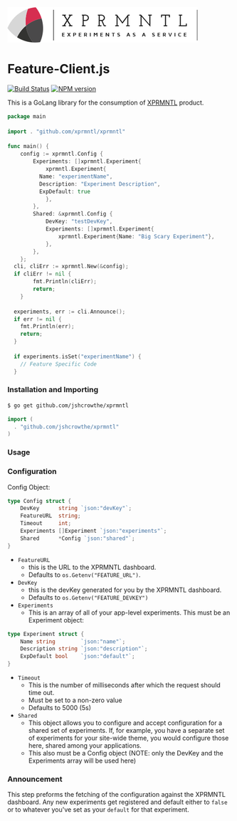 [![XPRMNTL](https://raw.githubusercontent.com/XPRMNTL/XPRMNTL.github.io/master/images/ghLogo.png)](https://github.com/XPRMNTL/XPRMNTL.github.io)
# Feature-Client.js
[![Build Status](https://travis-ci.org/jshcrowthe/xprmntl.svg?branch=master)](https://travis-ci.org/XPRMNTL/feature-client.js) [![NPM version](https://img.shields.io/npm/v/feature-client.svg)](https://www.npmjs.org/package/feature-client)

This is a GoLang library for the consumption of [XPRMNTL](https://github.com/XPRMNTL/feature) product.

```go
package main

import . "github.com/xprmntl/xprmntl"

func main() {
	config := xprmntl.Config {
  		Experiments: []xprmntl.Experiment{
  			xprmntl.Experiment{
          Name: "experimentName",
          Description: "Experiment Description",
          ExpDefault: true
  			},
  		},
  		Shared: &xprmntl.Config {
  			DevKey: "testDevKey",
  			Experiments: []xprmntl.Experiment{
  				xprmntl.Experiment{Name: "Big Scary Experiment"},
  			},
  		},
  	};
  cli, cliErr := xprmntl.New(&config);
  if cliErr != nil {
  		fmt.Println(cliErr);
  		return;
  	}
  
  experiments, err := cli.Announce();
  if err != nil {
    fmt.Println(err);
    return;
  }
  
  if experiments.isSet("experimentName") {
    // Feature Specific Code
  }
```

### Installation and Importing
```sh
$ go get github.com/jshcrowthe/xprmntl
```

```go
import (
  . "github.com/jshcrowthe/xprmntl"
)
```

### Usage


### Configuration
Config Object:
```go
type Config struct {
	DevKey      string `json:"devKey"`;
	FeatureURL  string;
	Timeout     int;
	Experiments []Experiment `json:"experiments"`;
	Shared      *Config `json:"shared"`;
}
```
- `FeatureURL`
  - this is the URL to the XPRMNTL dashboard.
  - Defaults to `os.Getenv("FEATURE_URL")`.
- `DevKey`
  - this is the devKey generated for you by the XPRMNTL dashboard.
  - Defaults to `os.Getenv("FEATURE_DEVKEY")`
- `Experiments`
  - This is an array of all of your app-level experiments. This must be an Experiment object:
```go
type Experiment struct {
	Name string        `json:"name"`;
	Description string `json:"description"`;
	ExpDefault bool    `json:"default"`;
}
```
- `Timeout`
  - This is the number of milliseconds after which the request should time out.
  - Must be set to a non-zero value
  - Defaults to 5000 (5s)
- `Shared`
  - This object allows you to configure and accept configuration for a shared set of experiments. If, for example, you have a separate set of experiments for your site-wide theme, you would configure those here, shared among your applications.
  - This also must be a Config object (NOTE: only the DevKey and the Experiments array will be used here)

### Announcement
This step preforms the fetching of the configuration against the XPRMNTL dashboard. Any new experiments get registered and default either to `false` or to whatever you've set as your `default` for that experiment.
```go

```